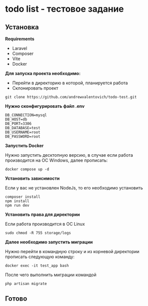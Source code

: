 # todo list - тестовое задание

## Установка

**Requirements**
- Laravel
- Composer
- Vite
- Docker


**Для запуска проекта необходимо:**
- Перейти в директорию в которой, планируется работа
- Склонировать проект
```
git clone https://github.com/andrewvalentovich/todo-test.git
```

**Нужно сконфигурировать файл .env**

```
DB_CONNECTION=mysql
DB_HOST=db
DB_PORT=3306
DB_DATABASE=test
DB_USERNAME=root
DB_PASSWORD=root
```

**Запустить Docker**

Нужно запустить десктопную версию, в случае если работа производится на ОС Windows, далее прописать:

```
docker compose up -d
```

**Установить зависимости**

Если у вас не установлен NodeJs, то его необходимо установить

```
composer install
npm install
npm run dev
```

**Установить права для директории**

Если работа производится в ОС Linux
```
sudo chmod -R 755 storage/logs
```

**Далее необходимо запустить миграции**

Нужно перейти в командную строку и из корневой директории прописать следующую команду:
```
docker exec -it test_app bash
```
После чего выполнить миграции командой
```
php artisan migrate
```
## Готово
